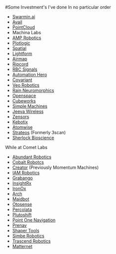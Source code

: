 #Some Investment's I've done
In no particular order

* [Swarmin.ai](www.swarmin.ai)
* [Avail](www.avail.io)
* [PointCloud](www.point.cloud)
* Machina Labs
* [AMP Robotics](www.amprobotics.com)
* [Plotlogic](https://www.plotlogic.com/)
* [Spatial](https://spatial.io/)
* [Lightform](www.lightform.com)
* [Airmap](www.airmap.com)
* [Ripcord](www.ripcord.com)
* [RBC Signals](rbcsignals.com)
* [Automation Hero](automationhero.ai)
* [Covariant](www.covariant.ai)
* [Veo Robotics](www.veobot.com)
* [Rain Neuromorphics](http://rain-neuromorphics.com/)
* [Openspace](www.openspace.ai)
* [Cubeworks](www.cubeworks.us)
* [Simple Machines](https://www.simplemachines.ai/)
* [Jeeva Wireless](https://www.jeevawireless.com/)
* [Zensors](www.zensors.com)
* [Kebotix](www.kebotix.com)
* [Atomwise](www.atomwise.com)
* [Strateos](https://www.strateos.com/) (Formerly 3scan)
* [Sherlock Bioscience](www.sherlock.bio)

While at Comet Labs
* [Abundant Robotics](www.abundantrobotics.com)
* [Cobalt Robotcs](www.cobaltrobotics.com)
* [Creator](creator.rest) (Previously Momentum Machines)
* [IAM Robotics](www.iamrobotics.com)
* [Grabango](www.grabango.com)
* [InsightRx](www.insight-rx.com)
* [IronOx](www.ironox.com)
* [Arch](www.archsys.io)
* [Maidbot](www.maidbot.co)
* [Otosense](www.otosense.com)
* [Percolata](www.percolata.com)
* [Plutoshift](www.plutoshift.com)
* [Point One Navigation](www.pointonenav.com)
* [Prenav](www.prenav.com)
* [Shaper Tools](www.shapertools.com)
* [Simbe Robotics](www.simberobotics.com)
* [Trascend Robotics](www.transcendrobotics.com)
* [Matternet](www.mttr.net)
